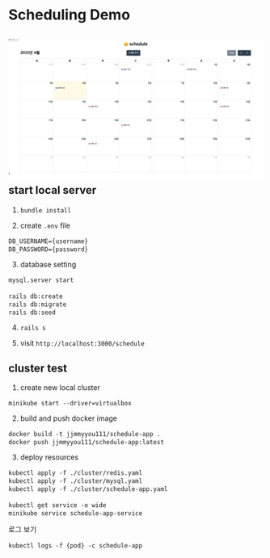 Scheduling Demo
===============
![demo page](./public/demo-page.png)
start local server
------------------

1) `bundle install`

2) create `.env` file
```
DB_USERNAME={username}
DB_PASSWORD={password}
```

3) database setting
```
mysql.server start

rails db:create
rails db:migrate
rails db:seed
```

4) `rails s`

5) visit `http://localhost:3000/schedule`


cluster test
------------
1) create new local cluster
```
minikube start --driver=virtualbox
```

2) build and push docker image
```
docker build -t jjmmyyou111/schedule-app .
docker push jjmmyyou111/schedule-app:latest
``` 

3) deploy resources
```
kubectl apply -f ./cluster/redis.yaml
kubectl apply -f ./cluster/mysql.yaml
kubectl apply -f ./cluster/schedule-app.yaml

kubectl get service -o wide
minikube service schedule-app-service
```

로그 보기
```
kubectl logs -f {pod} -c schedule-app
```
